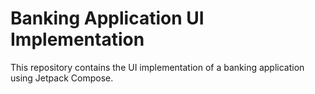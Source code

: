 # Banking Application UI Implementation

This repository contains the UI implementation of a banking application using Jetpack Compose.
